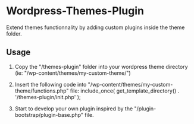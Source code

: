 Wordpress-Themes-Plugin
=======================

Extend themes functionnality by adding custom plugins inside the theme folder.

Usage
-----
1. Copy the "/themes-plugin" folder into your wordpress theme directory (ie: "/wp-content/themes/my-custom-theme/")

2. Insert the following code into "/wp-content/themes/my-custom-theme/functions.php" file:
	include_once( get_template_directory() . '/themes-plugin/init.php' );
	
3. Start to develop your own plugin inspired by the "/plugin-bootstrap/plugin-base.php" file.

